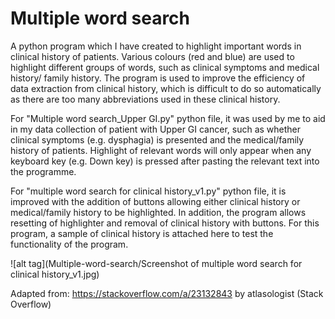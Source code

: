 # Multiple word search
A python program which I have created to highlight important words in clinical history of patients. Various colours (red and blue) are used to highlight different groups of words, such as clinical symptoms and medical history/ family history. The program is used to improve the efficiency of data extraction from clinical history, which is difficult to do so automatically as there are too many abbreviations used in these clinical history. 

For "Multiple word search_Upper GI.py" python file, it was used by me to aid in my data collection of patient with Upper GI cancer, such as whether clinical symptoms (e.g. dysphagia) is presented and the medical/family history of patients. Highlight of relevant words will only appear when any keyboard key (e.g. Down key) is pressed after pasting the relevant text into the programme. 




For "multiple word search for clinical history_v1.py" python file, it is improved with the addition of buttons allowing either clinical history or medical/family history to be highlighted. In addition, the program allows resetting of highlighter and removal of clinical history with buttons. For this program, a sample of clinical history is attached here to test the functionality of the program. 

![alt tag](Multiple-word-search/Screenshot of multiple word search for clinical history_v1.jpg)



Adapted from: https://stackoverflow.com/a/23132843 by atlasologist (Stack Overflow)
